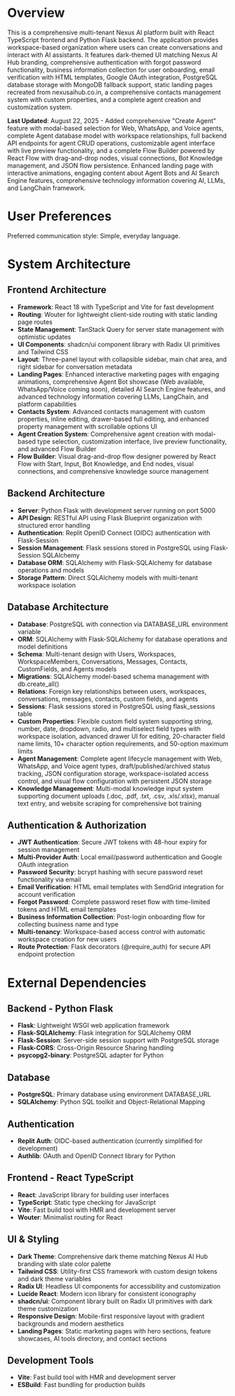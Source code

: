 # Overview

This is a comprehensive multi-tenant Nexus AI platform built with React TypeScript frontend and Python Flask backend. The application provides workspace-based organization where users can create conversations and interact with AI assistants. It features dark-themed UI matching Nexus AI Hub branding, comprehensive authentication with forgot password functionality, business information collection for user onboarding, email verification with HTML templates, Google OAuth integration, PostgreSQL database storage with MongoDB fallback support, static landing pages recreated from nexusaihub.co.in, a comprehensive contacts management system with custom properties, and a complete agent creation and customization system.

**Last Updated**: August 22, 2025 - Added comprehensive "Create Agent" feature with modal-based selection for Web, WhatsApp, and Voice agents, complete Agent database model with workspace relationships, full backend API endpoints for agent CRUD operations, customizable agent interface with live preview functionality, and a complete Flow Builder powered by React Flow with drag-and-drop nodes, visual connections, Bot Knowledge management, and JSON flow persistence. Enhanced landing page with interactive animations, engaging content about Agent Bots and AI Search Engine features, comprehensive technology information covering AI, LLMs, and LangChain framework.

# User Preferences

Preferred communication style: Simple, everyday language.

# System Architecture

## Frontend Architecture
- **Framework**: React 18 with TypeScript and Vite for fast development
- **Routing**: Wouter for lightweight client-side routing with static landing page routes
- **State Management**: TanStack Query for server state management with optimistic updates
- **UI Components**: shadcn/ui component library with Radix UI primitives and Tailwind CSS
- **Layout**: Three-panel layout with collapsible sidebar, main chat area, and right sidebar for conversation metadata
- **Landing Pages**: Enhanced interactive marketing pages with engaging animations, comprehensive Agent Bot showcase (Web available, WhatsApp/Voice coming soon), detailed AI Search Engine features, and advanced technology information covering LLMs, LangChain, and platform capabilities
- **Contacts System**: Advanced contacts management with custom properties, inline editing, drawer-based full editing, and enhanced property management with scrollable options UI
- **Agent Creation System**: Comprehensive agent creation with modal-based type selection, customization interface, live preview functionality, and advanced Flow Builder
- **Flow Builder**: Visual drag-and-drop flow designer powered by React Flow with Start, Input, Bot Knowledge, and End nodes, visual connections, and comprehensive knowledge source management

## Backend Architecture
- **Server**: Python Flask with development server running on port 5000
- **API Design**: RESTful API using Flask Blueprint organization with structured error handling
- **Authentication**: Replit OpenID Connect (OIDC) authentication with Flask-Session
- **Session Management**: Flask sessions stored in PostgreSQL using Flask-Session SQLAlchemy
- **Database ORM**: SQLAlchemy with Flask-SQLAlchemy for database operations and models
- **Storage Pattern**: Direct SQLAlchemy models with multi-tenant workspace isolation

## Database Architecture
- **Database**: PostgreSQL with connection via DATABASE_URL environment variable
- **ORM**: SQLAlchemy with Flask-SQLAlchemy for database operations and model definitions
- **Schema**: Multi-tenant design with Users, Workspaces, WorkspaceMembers, Conversations, Messages, Contacts, CustomFields, and Agents models
- **Migrations**: SQLAlchemy model-based schema management with db.create_all()
- **Relations**: Foreign key relationships between users, workspaces, conversations, messages, contacts, custom fields, and agents
- **Sessions**: Flask sessions stored in PostgreSQL using flask_sessions table
- **Custom Properties**: Flexible custom field system supporting string, number, date, dropdown, radio, and multiselect field types with workspace isolation, advanced drawer UI for editing, 20-character field name limits, 10+ character option requirements, and 50-option maximum limits
- **Agent Management**: Complete agent lifecycle management with Web, WhatsApp, and Voice agent types, draft/published/archived status tracking, JSON configuration storage, workspace-isolated access control, and visual flow configuration with persistent JSON storage
- **Knowledge Management**: Multi-modal knowledge input system supporting document uploads (.doc, .pdf, .txt, .csv, .xls/.xlsx), manual text entry, and website scraping for comprehensive bot training

## Authentication & Authorization
- **JWT Authentication**: Secure JWT tokens with 48-hour expiry for session management
- **Multi-Provider Auth**: Local email/password authentication and Google OAuth integration
- **Password Security**: bcrypt hashing with secure password reset functionality via email
- **Email Verification**: HTML email templates with SendGrid integration for account verification
- **Forgot Password**: Complete password reset flow with time-limited tokens and HTML email templates
- **Business Information Collection**: Post-login onboarding flow for collecting business name and type
- **Multi-tenancy**: Workspace-based access control with automatic workspace creation for new users
- **Route Protection**: Flask decorators (@require_auth) for secure API endpoint protection

# External Dependencies

## Backend - Python Flask
- **Flask**: Lightweight WSGI web application framework
- **Flask-SQLAlchemy**: Flask integration for SQLAlchemy ORM
- **Flask-Session**: Server-side session support with PostgreSQL storage
- **Flask-CORS**: Cross-Origin Resource Sharing handling
- **psycopg2-binary**: PostgreSQL adapter for Python

## Database
- **PostgreSQL**: Primary database using environment DATABASE_URL
- **SQLAlchemy**: Python SQL toolkit and Object-Relational Mapping

## Authentication
- **Replit Auth**: OIDC-based authentication (currently simplified for development)
- **Authlib**: OAuth and OpenID Connect library for Python

## Frontend - React TypeScript
- **React**: JavaScript library for building user interfaces
- **TypeScript**: Static type checking for JavaScript
- **Vite**: Fast build tool with HMR and development server
- **Wouter**: Minimalist routing for React

## UI & Styling
- **Dark Theme**: Comprehensive dark theme matching Nexus AI Hub branding with slate color palette
- **Tailwind CSS**: Utility-first CSS framework with custom design tokens and dark theme variables
- **Radix UI**: Headless UI components for accessibility and customization
- **Lucide React**: Modern icon library for consistent iconography
- **shadcn/ui**: Component library built on Radix UI primitives with dark theme customization
- **Responsive Design**: Mobile-first responsive layout with gradient backgrounds and modern aesthetics
- **Landing Pages**: Static marketing pages with hero sections, feature showcases, AI tools directory, and contact sections

## Development Tools
- **Vite**: Fast build tool with HMR and development server
- **ESBuild**: Fast bundling for production builds